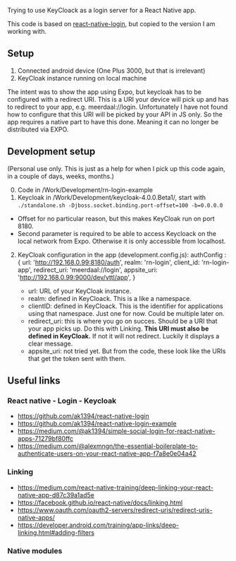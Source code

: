 Trying to use KeyCloack as a login server for a React Native app. 

This code is based on [react-native-login](https://github.com/ak1394/react-native-login), but copied to the version I am working with. 

## Setup

1. Connected android device (One Plus 3000, but that is irrelevant)
2. KeyCloak instance running on local machine

The intent was to show the app using Expo, but keycloak has to be configured with a redirect URI. This is a URI your device will pick up and has to redirect to your app, e.g. meerdaal://login. Unfortunately I have not found how to configure that this URI will be picked by your API in JS only. So the app requires a native part to have this done. Meaning it can no longer be distributed via EXPO.

## Development setup

(Personal use only. This is just as a help for when I pick up this code again, in a couple of days, weeks, months.)

0. Code in /Work/Development/rn-login-example
1. Keycloak in /Work/Development/keycloak-4.0.0.Beta1/, start with
    `./standalone.sh -Djboss.socket.binding.port-offset=100 -b=0.0.0.0` 
  * Offset for no particular reason, but this makes KeyCloak run on port 8180.
  * Second parameter is required to be able to access Keycloack on the local network from Expo.  Otherwise it is only accessible from localhost.  

2. KeyCloak configuration in the app (development.config.js):
    authConfig : {
        url: 'http://192.168.0.99:8180/auth',
        realm: 'rn-login',
        client_id: 'rn-login-app',
        redirect_uri: 'meerdaal://login',
        appsite_uri: 'http://192.168.0.99:9000/dev/vttl/app',
    }
 
    * url: URL of your KeyCloak instance. 
    * realm: defined in KeyCloack. This is a like a namespace.
    * clientID: defined in KeyCloack. This is the identifier for applications using that namespace. Just one for now. Could be multiple later on.
    * redirect_uri: this is where you go on succes. Should be a URI that your app picks up. Do this with Linking. **This URI must also be defined in KeyCloak.** If not it will not redirect. Luckily it displays a clear message.  
    * appsite_uri: not tried yet. But from the code, these look like the URIs that get the token sent with them. 

## Useful links

### React native - Login - Keycloak
* https://github.com/ak1394/react-native-login
* https://github.com/ak1394/react-native-login-example
* https://medium.com/@ak1394/simple-social-login-for-react-native-apps-71279bf80ffc
* https://medium.com/@alexmngn/the-essential-boilerplate-to-authenticate-users-on-your-react-native-app-f7a8e0e04a42


### Linking
* https://medium.com/react-native-training/deep-linking-your-react-native-app-d87c39a1ad5e
* https://facebook.github.io/react-native/docs/linking.html
* https://www.oauth.com/oauth2-servers/redirect-uris/redirect-uris-native-apps/
* https://developer.android.com/training/app-links/deep-linking.html#adding-filters

### Native modules